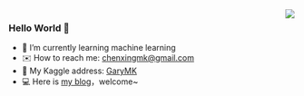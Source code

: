 <img align="right" src="https://github-readme-stats.vercel.app/api?username=GaryMK" />

### Hello World 👋

- :orange_book: I’m currently learning machine learning
- :envelope: How to reach me: chenxingmk@gmail.com
- :hammer: My Kaggle address: [GaryMK](https://www.kaggle.com/garymk)
- :computer: Here is [my blog](https://garymk.github.io/)，welcome~ 

<!--
**GaryMK/GaryMK** is a ✨ _special_ ✨ repository because its `README.md` (this file) appears on your GitHub profile.

Here are some ideas to get you started:

- 🔭 I’m currently working on ...
- 🌱 I’m currently learning ...
- 👯 I’m looking to collaborate on ...
- 🤔 I’m looking for help with ...
- 💬 Ask me about ...
- 📫 How to reach me: ...
- 😄 Pronouns: ...
- ⚡ Fun fact: ...
-->
